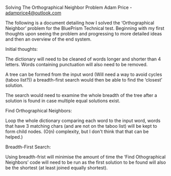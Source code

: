 Solving The Orthographical Neighbor Problem
Adam Price - adamprice4@outlook.com

The following is a document detailing how I solved the ‘Orthographical Neighbor’ problem for the BluePrism Technical test. Beginning with my first thoughts upon seeing the problem and progressing to more detailed ideas and then an overview of the end system. 

Initial thoughts:  

The dictionary will need to be cleaned of words longer and shorter than 4 letters. Words containing punctuation will also need to be removed. 

A tree can be formed from the input word (Will need a way to avoid cycles (taboo list?)) a breadth-first search would then be able to find the ‘closest’ solution. 

The search would need to examine the whole breadth of the tree after a solution is found in case multiple equal solutions exist. 

Find Orthographical Neighbors:

Loop the whole dictionary comparing each word to the input word, words that have 3 matching chars (and are not on the taboo list) will be kept to form child nodes. (O(n) complexity, but I don't think that that can be helped.)


Breadth-First Search:

Using breadth-frist will minimise the amount of time the ‘Find Othographical Neighbors’ code will need to be run as the first solution to be found will also be the shortest (at least joined equally shortest). 
